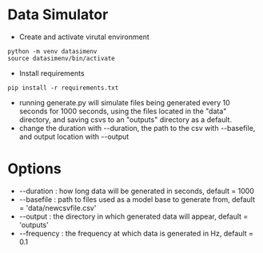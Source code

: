 # Data Simulator

- Create and activate virutal environment
```
python -m venv datasimenv
source datasimenv/bin/activate
```
- Install requirements
```
pip install -r requirements.txt
```
- running generate.py will simulate files being generated every 10 seconds for 1000 seconds, using the files located in the "data" directory, and saving csvs to an "outputs" directory as a default.
- change the duration with --duration, the path to the csv with --basefile, and output location with --output

# Options

- --duration : how long data will be generated in seconds, default = 1000
- --basefile : path to files used as a model base to generate from, default = 'data/newcsvfile.csv'
- --output : the directory in which generated data will appear, default = 'outputs'
- --frequency : the frequency at which data is generated in Hz, default = 0.1
